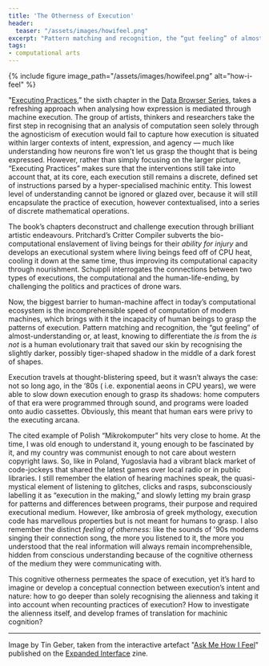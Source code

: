 ```yaml
---
title: 'The Otherness of Execution'
header:
  teaser: "/assets/images/howifeel.png"
excerpt: "Pattern matching and recognition, the “gut feeling” of almost-understanding or, at least, knowing to differentiate the *is* from the *is not* is a human evolutionary trait that saved our skin by recognising the slightly darker, possibly tiger-shaped shadow in the middle of a dark forest of shapes."
tags:
- computational arts
---
```


{% include figure image_path="/assets/images/howifeel.png" alt="how-i-feel" %}


"[Executing Practices](http://data-browser.net/db06.html),” the sixth chapter in the [Data Browser Series](http://data-browser.net/about.html), takes a refreshing approach when analysing how expression is mediated through machine execution. The group of artists, thinkers and researchers take the first step in recognising that an analysis of computation seen solely through the agnosticism of execution would fail to capture how execution is situated within larger contexts of intent, expression, and agency — much like understanding how neurons fire won't let us grasp the thought that is being expressed. However, rather than simply focusing on the larger picture, “Executing Practices” makes sure that the interventions still take into account that, at its core, each execution still remains a discrete, defined set of instructions parsed by a hyper-specialised machinic entity. This lowest level of understanding cannot be ignored or glazed over, because it will still encapsulate the practice of execution, however contextualised, into a series of discrete mathematical operations.

The book’s chapters deconstruct and challenge execution through brilliant artistic endeavours. Pritchard’s Critter Compiler subverts the bio-computational enslavement of living beings for their *ability for injury* and develops an executional system where living beings feed off of CPU heat, cooling it down at the same time, thus improving its computational capacity through nourishment. Schuppli interrogates the connections between two types of executions, the computational and the human-life-ending, by challenging the politics and practices of drone wars.

Now, the biggest barrier to human-machine affect in today’s computational ecosystem is the incomprehensible speed of computation of modern machines, which brings with it the incapacity of human beings to grasp the patterns of execution. Pattern matching and recognition, the “gut feeling” of almost-understanding or, at least, knowing to differentiate the *is* from the *is not* is a human evolutionary trait that saved our skin by recognising the slightly darker, possibly tiger-shaped shadow in the middle of a dark forest of shapes.

Execution travels at thought-blistering speed, but it wasn’t always the case: not so long ago, in the ‘80s ( i.e. exponential aeons in CPU years), we were able to slow down execution enough to grasp its shadows: home computers of that era were programmed through sound, and programs were loaded onto audio cassettes. Obviously, this meant that human ears were privy to the executing arcana.

The cited example of Polish “Mikrokomputer” hits very close to home. At the time, I was old enough to understand it, young enough to be fascinated by it, and my country was communist enough to not care about western copyright laws. So, like in Poland, Yugoslavia had a vibrant black market of code-jockeys that shared the latest games over local radio or in public libraries. I still remember the elation of hearing machines speak, the quasi-mystical element of listening to glitches, clicks and rasps, subconsciously labelling it as “execution in the making,” and slowly letting my brain grasp for patterns and differences between programs, their purpose and required executional medium. However, like ambrosia of greek mythology, execution code has marvellous properties but is not meant for humans to grasp. I also remember the distinct *feeling of otherness:* like the sounds of '90s modems singing their connection song, the more you listened to it, the more you understood that the real information will always remain incomprehensible, hidden from conscious understanding because of the cognitive otherness of the medium they were communicating with.

This cognitive otherness permeates the space of execution, yet it’s hard to imagine or develop a conceptual connection between execution’s intent and nature: how to go deeper than solely recognising the alienness and taking it into account when recounting practices of execution? How to investigate the alienness itself, and develop frames of translation for machinic cognition?

---


Image by Tin Geber, taken from the interactive artefact "[Ask Me How I Feel](https://expandedinterface.github.io/artifacts/askMeHowIFeel/)" published on the [Expanded Interface](https://expandedinterface.github.io/user-manual/) zine.
